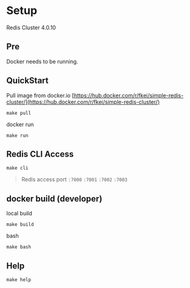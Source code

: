 # Setup

Redis Cluster 4.0.10

## Pre

Docker needs to be running.

## QuickStart

Pull image from docker.io [https://hub.docker.com/r/fkei/simple-redis-cluster/](https://hub.docker.com/r/fkei/simple-redis-cluster/)

```
make pull
```

docker run

```
make run
```

## Redis CLI Access


```
make cli
```
> Redis access port `:7000` `:7001` `:7002` `:7003`

## docker build (developer)

local build

```
make build
```

bash

```
make bash
```

## Help

```
make help
```
